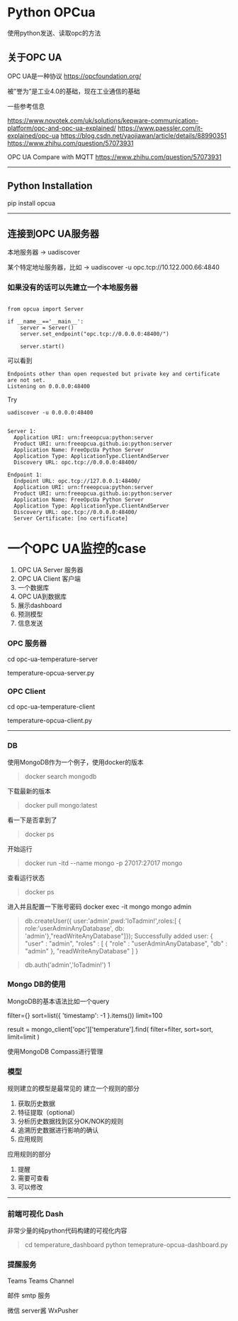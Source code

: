 # Python OPCua

使用python发送、读取opc的方法

## 关于OPC UA

OPC UA是一种协议 
https://opcfoundation.org/

被”誉为”是工业4.0的基础，现在工业通信的基础

一些参考信息

https://www.novotek.com/uk/solutions/kepware-communication-platform/opc-and-opc-ua-explained/
https://www.paessler.com/it-explained/opc-ua
https://blog.csdn.net/yaojiawan/article/details/88990351
https://www.zhihu.com/question/57073931

OPC UA Compare with MQTT
https://www.zhihu.com/question/57073931


---

## Python Installation

pip install opcua

---

## 连接到OPC UA服务器

本地服务器
-> uadiscover

某个特定地址服务器，比如
-> uadiscover -u opc.tcp://10.122.000.66:4840 

### 如果没有的话可以先建立一个本地服务器


```

from opcua import Server

if __name__=='__main__':
    server = Server()
    server.set_endpoint("opc.tcp://0.0.0.0:48400/")

    server.start()    
```

可以看到
```
Endpoints other than open requested but private key and certificate are not set.
Listening on 0.0.0.0:48400
```


Try 

```
uadiscover -u 0.0.0.0:48400


Server 1:
  Application URI: urn:freeopcua:python:server
  Product URI: urn:freeopcua.github.io:python:server
  Application Name: FreeOpcUa Python Server
  Application Type: ApplicationType.ClientAndServer
  Discovery URL: opc.tcp://0.0.0.0:48400/

Endpoint 1:
  Endpoint URL: opc.tcp://127.0.0.1:48400/
  Application URI: urn:freeopcua:python:server
  Product URI: urn:freeopcua.github.io:python:server
  Application Name: FreeOpcUa Python Server
  Application Type: ApplicationType.ClientAndServer
  Discovery URL: opc.tcp://0.0.0.0:48400/
  Server Certificate: [no certificate]

```


# 一个OPC UA监控的case

1. OPC UA Server 服务器
1. OPC UA Client 客户端
1. 一个数据库
1. OPC UA到数据库 
1. 展示dashboard
1. 预测模型
1. 信息发送

### OPC 服务器

cd opc-ua-temperature-server

temperature-opcua-server.py



### OPC Client

cd opc-ua-temperature-client

temperature-opcua-client.py


--- 
###  DB

使用MongoDB作为一个例子，使用docker的版本

> docker search mongodb

下载最新的版本
> docker pull mongo:latest

看一下是否拿到了
> docker ps

开始运行
> docker run -itd --name mongo -p 27017:27017 mongo

查看运行状态
> docker ps

进入并且配置一下账号密码
docker exec -it mongo mongo admin

> db.createUser({ user:'admin',pwd:'IoTadmin!',roles:[ { role:'userAdminAnyDatabase', db: 'admin'},"readWriteAnyDatabase"]});
Successfully added user: {
        "user" : "admin",
        "roles" : [
                {
                        "role" : "userAdminAnyDatabase",
                        "db" : "admin"
                },
                "readWriteAnyDatabase"
        ]
}

> db.auth('admin','IoTadmin!')
1


### Mongo DB的使用

MongoDB的基本语法比如一个query


filter={}
sort=list({
'timestamp': -1
}.items())
limit=100

result = mongo_client['opc']['temperature'].find(
filter=filter,
sort=sort,
limit=limit
)



使用MongoDB Compass进行管理

### 模型

规则建立的模型是最常见的
建立一个规则的部分
1. 获取历史数据
1. 特征提取（optional）
1. 分析历史数据找到区分OK/NOK的规则
1. 追溯历史数据进行影响的确认
1. 应用规则

应用规则的部分
1. 提醒
1. 需要可查看
1. 可以修改


---

### 前端可视化 Dash

非常少量的纯python代码构建的可视化内容

> cd temperature_dashboard
> python temeprature-opcua-dashboard.py



###  提醒服务

Teams
        Teams Channel 


邮件
        smtp 服务

微信
        server酱
        WxPusher
